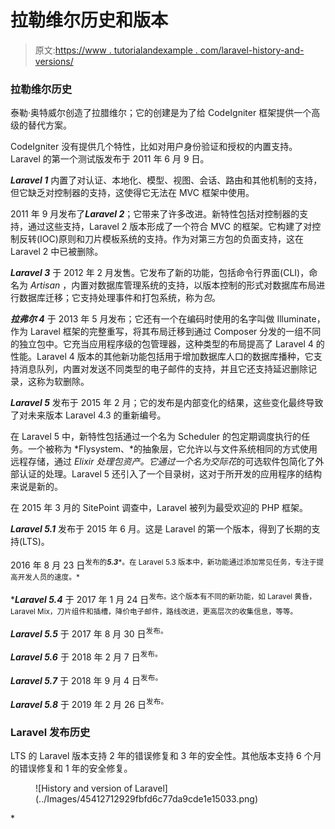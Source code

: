 # 拉勒维尔历史和版本

> 原文:[https://www . tutorialandexample . com/laravel-history-and-versions/](https://www.tutorialandexample.com/laravel-history-and-versions/)

### 拉勒维尔历史

泰勒·奥特威尔创造了拉腊维尔；它的创建是为了给 CodeIgniter 框架提供一个高级的替代方案。

CodeIgniter 没有提供几个特性，比如对用户身份验证和授权的内置支持。Laravel 的第一个测试版发布于 2011 年 6 月 9 日。

***Laravel 1*** 内置了对认证、本地化、模型、视图、会话、路由和其他机制的支持，但它缺乏对控制器的支持，这使得它无法在 MVC 框架中使用。

2011 年 9 月发布了***Laravel 2***；它带来了许多改进。新特性包括对控制器的支持，通过这些支持，Laravel 2 版本形成了一个符合 MVC 的框架。它构建了对控制反转(IOC)原则和刀片模板系统的支持。作为对第三方包的负面支持，这在 Laravel 2 中已被删除。

***Laravel 3*** 于 2012 年 2 月发售。它发布了新的功能，包括命令行界面(CLI)，命名为 *Artisan* ，内置对数据库管理系统的支持，以版本控制的形式对数据库布局进行数据库迁移；它支持处理事件和打包系统，称为*包*。

***拉弗尔 4*** 于 2013 年 5 月发布；它还有一个在编码时使用的名字叫做 Illuminate，作为 Laravel 框架的完整重写，将其布局迁移到通过 Composer 分发的一组不同的独立包中。它充当应用程序级的包管理器，这种类型的布局提高了 Laravel 4 的性能。Laravel 4 版本的其他新功能包括用于增加数据库人口的数据库播种，它支持消息队列，内置对发送不同类型的电子邮件的支持，并且它还支持延迟删除记录，这称为软删除。

***Laravel 5*** 发布于 2015 年 2 月；它的发布是内部变化的结果，这些变化最终导致了对未来版本 Laravel 4.3 的重新编号。

在 Laravel 5 中，新特性包括通过一个名为 Scheduler 的包定期调度执行的任务。一个被称为 *Flysystem、*的抽象层，它允许以与文件系统相同的方式使用远程存储，通过 *Elixir 处理包资产。*它通过一个名为*交际花*的可选软件包简化了外部认证的处理。Laravel 5 还引入了一个目录树，这对于所开发的应用程序的结构来说是新的。

在 2015 年 3 月的 SitePoint 调查中，Laravel 被列为最受欢迎的 PHP 框架。

***Laravel 5.1*** 发布于 2015 年 6 月。这是 Laravel 的第一个版本，得到了长期的支持(LTS)。

2016 年 8 月 23 日<sup>发布的***5.3****。在 Laravel 5.3 版本中，新功能通过添加常见任务，专注于提高开发人员的速度。*</sup>

 ****Laravel 5.4*** 于 2017 年 1 月 24 日<sup>发布。这个版本有不同的新功能，如 Laravel 黄昏，Laravel Mix，刀片组件和插槽，降价电子邮件，路线改进，更高层次的收集信息，等等。</sup>

***Laravel 5.5*** 于 2017 年 8 月 30 日<sup>发布。</sup>

***Laravel 5.6*** 于 2018 年 2 月 7 日<sup>发布。</sup>

***Laravel 5.7*** 于 2018 年 9 月 4 日<sup>发布。</sup>

***Laravel 5.8*** 于 2019 年 2 月 26 日<sup>发布。</sup>

### Laravel 发布历史

LTS 的 Laravel 版本支持 2 年的错误修复和 3 年的安全性。其他版本支持 6 个月的错误修复和 1 年的安全修复。

<figure class="aligncenter">![History and version of Laravel](../Images/45412712929fbfd6c77da9cde1e15033.png)</figure>*